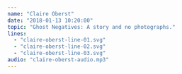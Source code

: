 ```yaml
---
name: "Claire Oberst"
date: "2018-01-13 10:20:00"
topic: "Ghost Negatives: A story and no photographs."
lines: 
  - "claire-oberst-line-01.svg"
  - "claire-oberst-line-02.svg"
  - "claire-oberst-line-03.svg"
audio: "claire-oberst-audio.mp3"
---
```

